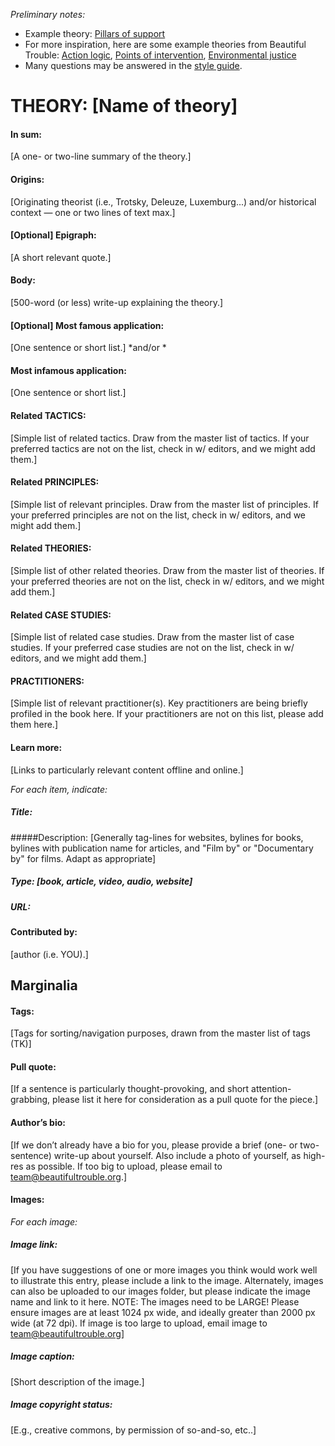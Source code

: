 *Preliminary notes:*
* Example theory: [Pillars of support](https://github.com/BeautifulTrouble/Beautiful-Rising-Content/blob/master/theories/theory-pillars-of-support.md)
* For more inspiration, here are some example theories from Beautiful Trouble: [Action logic](http://beautifultrouble.org/theory/action-logic-2/), [Points of intervention](http://beautifultrouble.org/theory/points-of-intervention/), [Environmental justice](http://beautifultrouble.org/theory/environmental-justice/) 
* Many questions may be answered in the [style guide](https://github.com/BeautifulTrouble/Beautiful-Rising-Content/blob/master/style-guide.md).

# THEORY: [Name of theory]
 
#### In sum: 
[A one- or two-line summary of the theory.]
 
#### Origins: 
[Originating theorist (i.e., Trotsky, Deleuze, Luxemburg...) and/or historical context — one or two lines of text max.]

#### [Optional] Epigraph: 
[A short relevant quote.]

#### Body: 
[500-word (or less) write-up explaining the theory.]
 
#### [Optional] Most famous application: 
[One sentence or short list.]
*and/or *
####  Most infamous application: 
[One sentence or short list.]
 
#### Related TACTICS: 
[Simple list of related tactics. Draw from the master list of tactics. If your preferred tactics are not on the list, check in w/ editors, and we might add them.]

#### Related PRINCIPLES: 
[Simple list of relevant principles. Draw from the master list of principles. If your preferred principles are not on the list, check in w/ editors, and we might add them.]
 
#### Related THEORIES: 
[Simple list of other related theories. Draw from the master list of theories. If your preferred theories are not on the list, check in w/ editors, and we might add them.]

#### Related CASE STUDIES:
[Simple list of related case studies. Draw from the master list of case studies. If your preferred case studies are not on the list, check in w/ editors, and we might add them.]

#### PRACTITIONERS: 
[Simple list of relevant practitioner(s). Key practitioners are being briefly profiled in the book here. If your practitioners are not on this list, please add them here.]
 
#### Learn more: 
[Links to particularly relevant content offline and online.]

_For each item, indicate:_
##### Title: 
#####Description: [Generally tag-lines for websites, bylines for books, bylines with publication name for articles, and "Film by" or "Documentary by" for films. Adapt as appropriate]
##### Type: [book, article, video, audio, website]
##### URL:

#### Contributed by: 
[author (i.e. YOU).]

## Marginalia 

#### Tags:  
[Tags for sorting/navigation purposes, drawn from the master list of tags (TK)]

#### Pull quote: 
[If a sentence is particularly thought-provoking, and short attention-grabbing, please list it here for consideration as a pull quote for the piece.]

#### Author’s bio: 
[If we don’t already have a bio for you, please provide a brief (one- or two-sentence) write-up about yourself. Also include a photo of yourself, as high-res as possible. If too big to upload, please email to team@beautifultrouble.org.]

#### Images: 
_For each image:_
##### Image link: 
[If you have suggestions of one or more images you think would work well to illustrate this entry, please include a link to the image. Alternately, images can also be uploaded to our images folder, but please indicate the image name and link to it here. NOTE: The images need to be LARGE! Please ensure images are at least 1024 px wide, and ideally greater than 2000 px wide (at 72 dpi). If image is too large to upload, email image to team@beautifultrouble.org] 

##### Image caption: 
[Short description of the image.]

##### Image copyright status: 
[E.g., creative commons, by permission of so-and-so, etc..]